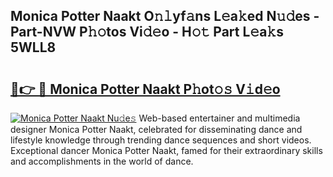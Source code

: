 ## Monica Potter Naakt O𝚗𝚕yf𝚊ns L𝚎a𝚔ed N𝚞𝚍es - Part-NVW P𝚑𝚘tos Vi𝚍𝚎o - H𝚘𝚝 Part L𝚎a𝚔s 5WLL8

# <h2><a href="http://kf92a5.oniu.top/?m=Monica+Potter+Naakt">🔗👉 🔴 Monica Potter Naakt P𝚑ot𝚘𝚜 V𝚒d𝚎o</a></h2>

[![Monica Potter Naakt Nu𝚍e𝚜](https://i.imgur.com/0qMVB7G.gif)](http://kf92a5.oniu.top/?m=Monica+Potter+Naakt)
Web-based entertainer and multimedia designer Monica Potter Naakt, celebrated for disseminating dance and lifestyle knowledge through trending dance sequences and short videos. Exceptional dancer Monica Potter Naakt, famed for their extraordinary skills and accomplishments in the world of dance.  
